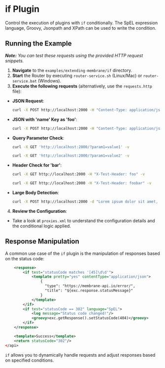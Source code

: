 # if Plugin

Control the execution of plugins with `if` conditionally. The SpEL expression language, Groovy, Jsonpath and XPath can be used to write the condition. 

## Running the Example

***Note:*** *You can test these requests using the provided HTTP request snippets.*

1. **Navigate** to the `examples/extending-membrane/if` directory.
2. **Start** the Router by executing `router-service.sh` (Linux/Mac) or `router-service.bat` (Windows).
3. **Execute the following requests** (alternatively, use the `requests.http` file):

  - **JSON Request**:
    ```bash
    curl -X POST http://localhost:2000 -H "Content-Type: application/json" -d '{"foo": "bar"}' -v
    ```
  - **JSON with 'name' Key as 'foo'**:
    ```bash
    curl -X POST http://localhost:2000 -H "Content-Type: application/json" -d '{"name": "foo"}' -v
    ```
  - **Query Parameter Check**:
    ```bash
    curl -X GET 'http://localhost:2000/?param1=value1' -v
    ```
    ```bash
    curl -X GET 'http://localhost:2000/?param1=value2' -v
    ```
  - **Header Check for 'bar'**:
    ```bash
    curl -X GET http://localhost:2000 -H "X-Test-Header: foo" -v
    ```
    ```bash
    curl -X GET http://localhost:2000 -H "X-Test-Header: foobar" -v
    ```
  - **Large Body Detection**:
    ```bash
    curl -X POST http://localhost:2000 -d "Lorem ipsum dolor sit amet, consectetur adipiscing elit, sed do eiusmod tempor incididunt ut labore et dolore magna aliqua. Ut enim ad minim veniam, quis nostrud exercitation ullamco laboris nisi ut aliquip ex ea commodo consequat. Duis aute irure dolor in reprehenderit in voluptate velit esse cillum dolore eu fugiat nulla pariatur. Excepteur sint occaecat cupidatat non proident, sunt in culpa qui officia deserunt mollit anim id est laborum." -v
    ```

4. **Review the Configuration**:
  - Take a look at `proxies.xml` to understand the configuration details and the conditional logic applied.


## Response Manipulation

A common use case of the `if` plugin is the manipulation of responses based on the status code:

```xml
    <response>
        <if test="statusCode matches '[45]\d\d'">
            <template pretty="yes" contentType="application/json">
                {
                  "type": "https://membrane-api.io/error/",
                  "title": "${exc.response.statusMessage}"
                }
            </template>
        </if>
        <if test="statusCode == 302" language="SpEL">
            <log message="Status code changed!"/>
            <groovy>exc.getResponse().setStatusCode(404)</groovy>
        </if>
    </response>

    <template>Success</template>
    <return statusCode="302"/>
</api>
```

`if` allows you to dynamically handle requests and adjust responses based on specified conditions.